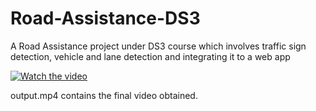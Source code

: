 # Road-Assistance-DS3
A Road Assistance project under DS3 course which involves traffic sign detection, vehicle and lane detection and integrating it to a web app

[![Watch the video](https://imgur.com/gallery/BLc7C64)](https://www.youtube.com/watch?v=PhZLp78iRag)

output.mp4 contains the final video obtained.
